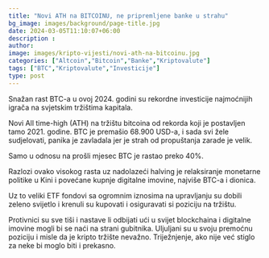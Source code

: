 ```yaml
---
title: "Novi ATH na BITCOINU, ne pripremljene banke u strahu"
bg_image: images/background/page-title.jpg
date: 2024-03-05T11:10:07+06:00
description :
author: 
image: images/kripto-vijesti/novi-ath-na-bitcoinu.jpg
categories: ["Altcoin","Bitcoin","Banke","Kriptovalute"]
tags: ["BTC","Kriptovalute","Investicije"]
type: post
---
```


Snažan rast BTC-a u ovoj 2024. godini su rekordne investicije najmoćnijih igrača na svjetskim tržištima
kapitala.


Novi All time-high (ATH) na tržištu bitcoina od rekorda koji je postavljen tamo 2021. godine.
BTC je premašio 68.900 USD-a, i sada svi žele sudjelovati, panika je zavladala jer je strah od
propuštanja zarade je velik.


Samo u odnosu na prošli mjesec BTC je rastao preko 40%.


Razlozi ovako visokog rasta uz nadolazeći halving je relaksiranje monetarne politike u Kini i povećane
kupnje digitalne imovine, najviše BTC-a i dionica.


Uz to veliki ETF fondovi sa ogromnim iznosima na upravljanju su dobili zeleno svijetlo i krenuli su
kupovati i osiguravati si poziciju na tržištu.


Protivnici su sve tiši i nastave li odbijati ući u svijet blockchaina i digitalne imovine mogli bi se naći na
strani gubitnika. Uljuljani su u svoju premoćnu poziciju i misle da je kripto tržište nevažno.
Triježnjenje, ako nije već stiglo za neke bi moglo biti i prekasno.




